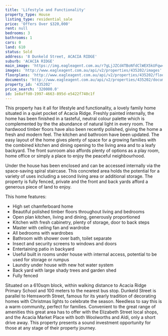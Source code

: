 ```yaml
---
title: 'Lifestyle and Functionality'
property_type: House
listing_type: residential_sale
price: 'Offers Over $320,000'
rent: null
bedrooms: 3
bathrooms: 1
cars: 0
land: 610
status: Sold
address: '8 Dunkeld Street, ACACIA RIDGE'
suburb: 'ACACIA RIDGE'
main_image: 'https://img.eagleagent.com.au/r7gLjJZCd4TBoNfdClWEX5kUFqw=/1280x854/smart/https://s3-us-west-2.amazonaws.com/eagleagent-orig/images/6821674/127289790-image-M.jpg'
images: 'http://www.eagleagent.com.au/api/v2/properties/435202/images'
floorplans: 'http://www.eagleagent.com.au/api/v2/properties/435202/floorplans'
documents: 'http://www.eagleagent.com.au/api/v2/properties/435202/documents'
property_id: '435202'
price_search: '320000.0'
id: 1e8affd0-1997-4663-895d-e5422f740c1f
---
```

This property has it all for lifestyle and functionality, a lovely family home situated in a quiet pocket of Acacia Ridge. Freshly painted internally, the home has been finished in a tasteful, neutral colour palette which is complemented by the the abundance of natural light in every room. The hardwood timber floors have also been recently polished, giving the home a fresh and modern feel. The kitchen and bathroom have been updated. The easy layout of the home gives plenty of space for a growing families with the combined kitchen and dining opening to the living area and to a leafy backyard. The front sunroom also affords plenty of options as a play room, home office or simply a place to enjoy the peaceful neighbourhood.

Under the house has been enclosed and can be accessed internally via the space-saving spiral staircase. This concreted area holds the potential for a variety of uses including a second living area or additional storage. The property is fully fenced, private and the front and back yards afford a generous piece of land to enjoy.

This home features:

*  High set chamferboard home
*  Beautiful polished timber floors throughout living and bedrooms
*  Open plan kitchen, living and dining, generously proportioned
*  Kitchen with fresh cabinetry, plenty of storage, door to back steps
*  Master with ceiling fan and wardrobe
*  All bedrooms with wardrobes
*  Bathroom with shower over bath, toilet separate
*  Insect and security screens to windows and doors
*  Entertaining patio in backyard
*  Useful built in rooms under house with internal access, potential to be used for storage or rumpus
*  Laundry under house with new hot water system
*  Back yard with large shady trees and garden shed
*  Fully fenced

Situated on a 610sqm block, within walking distance to Acacia Ridge Primary School and 100 meters to the nearest bus stop. Dunkeld Street is parallel to Hemsworth Street, famous for its yearly tradition of decorating homes with Christmas lights to celebrate the season. Needless to say this is a warm community, perfect for families. Convenient to the great range of amenities this great area has to offer with the Elizabeth Street local shops, and the Acacia Market Place with both Woolworths and Aldi, only a short drive away. This property presents a sound investment opportunity for those at any stage of their property journey.